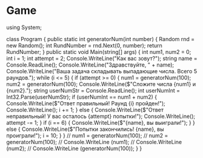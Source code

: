 # Game
using System;

class Program
{
    public static int generatorNum(int number)
    {
        Random rnd = new Random();
        int RundNumber = rnd.Next(0, number);
        return RundNumber;
    }
    public static void Main(string[] args)
    {
        int num1, num2 = 0;
        int i = 1;
        int attempt = 2;
        Console.WriteLine("Как вас зовут?");
        string name = Console.ReadLine();
        Console.WriteLine("Здравствуйте, " + name);
        Console.WriteLine("Ваша задача складывать выпадающие числа. Всего 5 раундов.");
        while (i <= 5)
        {
            if (attempt >= 0)
            {
                num1 = generatorNum(100);
                num2 = generatorNum(100);
                Console.WriteLine($"Сложите числа {num1} и {num2}.");
                string userNumStr = Console.ReadLine();
                int userNumInt = Int32.Parse(userNumStr);
                if (userNumInt == num1 + num2)
                {
                    Console.WriteLine($"Ответ правильный! Раунд {i} пройден!");
                    Console.WriteLine();
                    i += 1;
                }
                else
                {
                    Console.WriteLine($"Ответ неправильный! У вас осталось {attempt} попытки!");
                    Console.WriteLine();
                    attempt -= 1;
                }
                if (i == 6)
                {
                    Console.WriteLine($"{name}, вы выиграли!");
                }
            }
            else
            {
                Console.WriteLine($"Попытки закончились! {name}, вы проиграли!");
                i = 10;
            }
        }
        // num1 = generatorNum(100);
        // num2 = generatorNum(100);
        // Console.WriteLine (num1);
        // Console.WriteLine (num2);
        // Console.WriteLine (generatorNum(100));
    }
}
